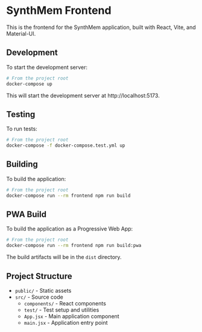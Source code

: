 # SynthMem Frontend

This is the frontend for the SynthMem application, built with React, Vite, and Material-UI.

## Development

To start the development server:

```bash
# From the project root
docker-compose up
```

This will start the development server at http://localhost:5173.

## Testing

To run tests:

```bash
# From the project root
docker-compose -f docker-compose.test.yml up
```

## Building

To build the application:

```bash
# From the project root
docker-compose run --rm frontend npm run build
```

## PWA Build

To build the application as a Progressive Web App:

```bash
# From the project root
docker-compose run --rm frontend npm run build:pwa
```

The build artifacts will be in the `dist` directory.

## Project Structure

- `public/` - Static assets
- `src/` - Source code
  - `components/` - React components
  - `test/` - Test setup and utilities
  - `App.jsx` - Main application component
  - `main.jsx` - Application entry point
